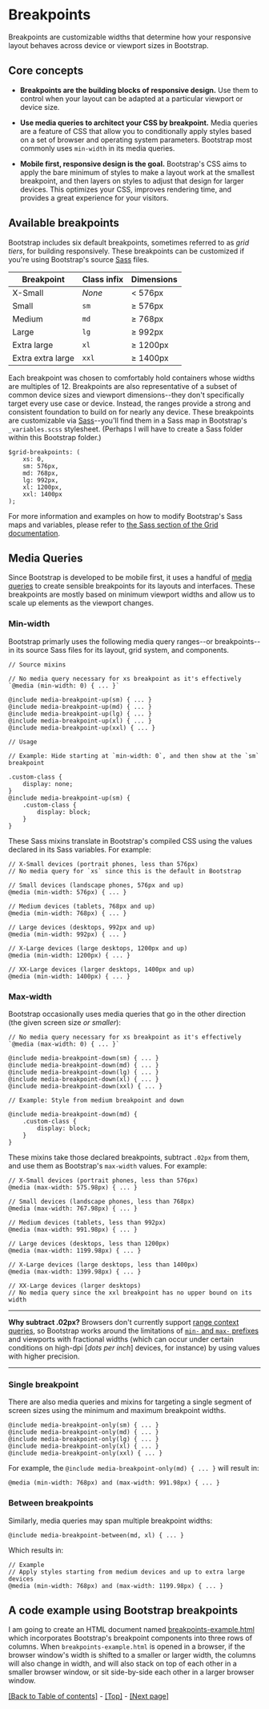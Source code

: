 # Breakpoints

Breakpoints are customizable widths that determine how your responsive layout behaves across device or viewport sizes in Bootstrap.

## Core concepts

* **Breakpoints are the building blocks of responsive design.** Use them to control when your layout can be adapted at a particular viewport or device size.

* **Use media queries to architect your CSS by breakpoint.** Media queries are a feature of CSS that allow you to conditionally apply styles based on a set of browser and operating system parameters. Bootstrap most commonly uses `min-width` in its media queries.

* **Mobile first, responsive design is the goal.** Bootstrap's CSS aims to apply the bare minimum of styles to make a layout work at the smallest breakpoint, and then layers on styles to adjust that design for larger devices. This optimizes your CSS, improves rendering time, and provides a great experience for your visitors.

## Available breakpoints

Bootstrap includes six default breakpoints, sometimes referred to as *grid tiers*, for building responsively. These breakpoints can be customized if you're using Bootstrap's source [Sass](https://sass-lang.com/) files.

| Breakpoint | Class infix | Dimensions |
| --- | --- | --- |
| X-Small | *None* | &lt; 576px |
| Small | `sm` | &ge; 576px |
| Medium | `md` | &ge; 768px |
| Large | `lg` | &ge; 992px |
| Extra large | `xl` | &ge; 1200px |
| Extra extra large | `xxl` | &ge; 1400px |

Each breakpoint was chosen to comfortably hold containers whose widths are multiples of 12. Breakpoints are also representative of a subset of common device sizes and viewport dimensions--they don't specifically target every use case or device. Instead, the ranges provide a strong and consistent foundation to build on for nearly any device.
These breakpoints are customizable via [Sass](https://sass-lang.com/)--you'll find them in a Sass map in Bootstrap's `_variables.scss` stylesheet. (Perhaps I will have to create a Sass folder within this Bootstrap folder.)
```
$grid-breakpoints: (
    xs: 0,
    sm: 576px,
    md: 768px,
    lg: 992px,
    xl: 1200px,
    xxl: 1400px
);
```

For more information and examples on how to modify Bootstrap's Sass maps and variables, please refer to [the Sass section of the Grid documentation](). <!-- link to Layout/Grid folder, "Sass" header -->

## Media Queries

Since Bootstrap is developed to be mobile first, it uses a handful of [media queries](https://developer.mozilla.org/en-US/docs/Web/CSS/Media_Queries/Using_media_queries) to create sensible breakpoints for its layouts and interfaces. These breakpoints are mostly based on minimum viewport widths and allow us to scale up elements as the viewport changes.

### Min-width

Bootstrap primarly uses the following media query ranges--or breakpoints--in its source Sass files for its layout, grid system, and components.
```
// Source mixins

// No media query necessary for xs breakpoint as it's effectively `@media (min-width: 0) { ... }`

@include media-breakpoint-up(sm) { ... }
@include media-breakpoint-up(md) { ... }
@include media-breakpoint-up(lg) { ... }
@include media-breakpoint-up(xl) { ... }
@include media-breakpoint-up(xxl) { ... }

// Usage

// Example: Hide starting at `min-width: 0`, and then show at the `sm` breakpoint

.custom-class {
    display: none;
}
@include media-breakpoint-up(sm) {
    .custom-class {
        display: block;
    }
}
```
These Sass mixins translate in Bootstrap's compiled CSS using the values declared in its Sass variables. For example:
```
// X-Small devices (portrait phones, less than 576px)
// No media query for `xs` since this is the default in Bootstrap

// Small devices (landscape phones, 576px and up)
@media (min-width: 576px) { ... }

// Medium devices (tablets, 768px and up)
@media (min-width: 768px) { ... }

// Large devices (desktops, 992px and up)
@media (min-width: 992px) { ... }

// X-Large devices (large desktops, 1200px and up)
@media (min-width: 1200px) { ... }

// XX-Large devices (larger desktops, 1400px and up)
@media (min-width: 1400px) { ... }
```

### Max-width

Bootstrap occasionally uses media queries that go in the other direction (the given screen size *or smaller*):
```
// No media query necessary for xs breakpoint as it's effectively `@media (max-width: 0) { ... }`

@include media-breakpoint-down(sm) { ... }
@include media-breakpoint-down(md) { ... }
@include media-breakpoint-down(lg) { ... }
@include media-breakpoint-down(xl) { ... }
@include media-breakpoint-down(xxl) { ... }

// Example: Style from medium breakpoint and down

@include media-breakpoint-down(md) {
    .custom-class {
        display: block;
    }
}
```
These mixins take those declared breakpoints, subtract `.02px` from them, and use them as Bootstrap's `max-width` values. For example:
```
// X-Small devices (portrait phones, less than 576px)
@media (max-width: 575.98px) { ... }

// Small devices (landscape phones, less than 768px)
@media (max-width: 767.98px) { ... }

// Medium devices (tablets, less than 992px)
@media (max-width: 991.98px) { ... }

// Large devices (desktops, less than 1200px)
@media (max-width: 1199.98px) { ... }

// X-Large devices (large desktops, less than 1400px)
@media (max-width: 1399.98px) { ... }

// XX-Large devices (larger desktops)
// No media query since the xxl breakpoint has no upper bound on its width
```

<hr>

**Why subtract .02px?** Browsers don't currently support [range context queries](https://www.w3.org/TR/mediaqueries-4/#range-context), so Bootstrap works around the limitations of [`min-` and `max-` prefixes](https://www.w3.org/TR/mediaqueries-4/#mq-min-max) and viewports with fractional widths (which can occur under certain conditions on high-dpi [*dots per inch*] devices, for instance) by using values with higher precision.

<hr>

### Single breakpoint

There are also media queries and mixins for targeting a single segment of screen sizes using the minimum and maximum breakpoint widths.
```
@include media-breakpoint-only(sm) { ... }
@include media-breakpoint-only(md) { ... }
@include media-breakpoint-only(lg) { ... }
@include media-breakpoint-only(xl) { ... }
@include media-breakpoint-only(xxl) { ... }
```

For example, the `@include media-breakpoint-only(md) { ... }` will result in:
```
@media (min-width: 768px) and (max-width: 991.98px) { ... }
```

### Between breakpoints

Similarly, media queries may span multiple breakpoint widths:
```
@include media-breakpoint-between(md, xl) { ... }
```
Which results in:
```
// Example
// Apply styles starting from medium devices and up to extra large devices
@media (min-width: 768px) and (max-width: 1199.98px) { ... }
```

## A code example using Bootstrap breakpoints

I am going to create an HTML document named [breakpoints-example.html](https://github.com/AndrewSRea/My_Learning_Port/blob/main/Bootstrap/Layout/breakpoints-example.html) which incorporates Bootstrap's breakpoint components into three rows of columns. When `breakpoints-example.html` is opened in a browser, if the browser window's width is shifted to a smaller or larger width, the columns will also change in width, and will also stack on top of each other in a smaller browser window, or sit side-by-side each other in a larger browser window.

[[Back to Table of contents]](https://github.com/AndrewSRea/My_Learning_Port/tree/main/Bootstrap/Layout#layout) - [[Top]](https://github.com/AndrewSRea/My_Learning_Port/tree/main/Bootstrap/Layout/Breakpoints#breakpoints) - [[Next page]]()